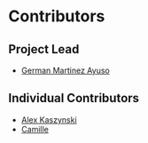 # Contributors

## Project Lead

* [German Martinez Ayuso](https://github.com/germa89)

## Individual Contributors

* [Alex Kaszynski](https://github.com/akaszynski)
* [Camille](https://github.com/clatapie)
